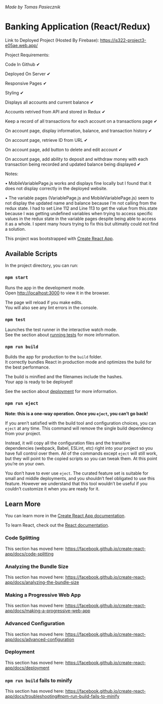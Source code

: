 ###### Made by Tomas Pasiecznik
# Banking Application (React/Redux)

Link to Deployed Project (Hosted By Firebase): https://is322-project3-e05ae.web.app/

Project Requirements:

Code In Github ✔

Deployed On Server ✔

Responsive Pages ✔

Styling ✔

Displays all accounts and current balance ✔

Accounts retrived from API and stored in Redux ✔

Keep a record of all transactions for each account on a transactions page ✔

On account page, display information, balance, and transaction history ✔

On account page, retrieve ID from URL ✔

On account page, add button to delete and edit account ✔

On account page, add ability to deposit and withdraw money with each transaction being recorded and updated balance being displayed ✔


Notes:

• MobileVariablePage.js works and displays fine locally but I found that it does not display correctly in the deployed website.

• The variable pages (VariablePage.js and MobileVariablePage.js) seem to not display the updated name and balance because I'm not calling from the redux state. I had to set Line 112 and Line 113 to get the value from this.state because I was getting undefined variables when trying to access specific values in the redux state in the variable pages despite being able to access it as a whole. I spent many hours trying to fix this but ultimatly could not find a solution.

This project was bootstrapped with [Create React App](https://github.com/facebook/create-react-app).

## Available Scripts

In the project directory, you can run:

### `npm start`

Runs the app in the development mode.<br />
Open [http://localhost:3000](http://localhost:3000) to view it in the browser.

The page will reload if you make edits.<br />
You will also see any lint errors in the console.

### `npm test`

Launches the test runner in the interactive watch mode.<br />
See the section about [running tests](https://facebook.github.io/create-react-app/docs/running-tests) for more information.

### `npm run build`

Builds the app for production to the `build` folder.<br />
It correctly bundles React in production mode and optimizes the build for the best performance.

The build is minified and the filenames include the hashes.<br />
Your app is ready to be deployed!

See the section about [deployment](https://facebook.github.io/create-react-app/docs/deployment) for more information.

### `npm run eject`

**Note: this is a one-way operation. Once you `eject`, you can’t go back!**

If you aren’t satisfied with the build tool and configuration choices, you can `eject` at any time. This command will remove the single build dependency from your project.

Instead, it will copy all the configuration files and the transitive dependencies (webpack, Babel, ESLint, etc) right into your project so you have full control over them. All of the commands except `eject` will still work, but they will point to the copied scripts so you can tweak them. At this point you’re on your own.

You don’t have to ever use `eject`. The curated feature set is suitable for small and middle deployments, and you shouldn’t feel obligated to use this feature. However we understand that this tool wouldn’t be useful if you couldn’t customize it when you are ready for it.

## Learn More

You can learn more in the [Create React App documentation](https://facebook.github.io/create-react-app/docs/getting-started).

To learn React, check out the [React documentation](https://reactjs.org/).

### Code Splitting

This section has moved here: https://facebook.github.io/create-react-app/docs/code-splitting

### Analyzing the Bundle Size

This section has moved here: https://facebook.github.io/create-react-app/docs/analyzing-the-bundle-size

### Making a Progressive Web App

This section has moved here: https://facebook.github.io/create-react-app/docs/making-a-progressive-web-app

### Advanced Configuration

This section has moved here: https://facebook.github.io/create-react-app/docs/advanced-configuration

### Deployment

This section has moved here: https://facebook.github.io/create-react-app/docs/deployment

### `npm run build` fails to minify

This section has moved here: https://facebook.github.io/create-react-app/docs/troubleshooting#npm-run-build-fails-to-minify
